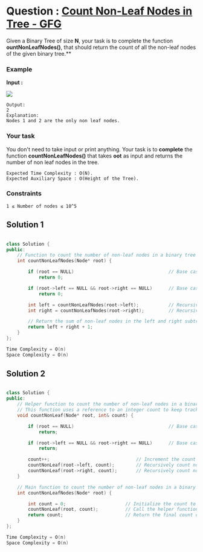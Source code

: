 # Question : [Count Non-Leaf Nodes in Tree - GFG](https://www.geeksforgeeks.org/problems/count-non-leaf-nodes-in-tree/1)

Given a Binary Tree of size **N**, your task is to complete the function **ountNonLeafNodes()**, that should return the count of all the non-leaf nodes of the given binary tree.\*\*

### Example

**Input :**

![](https://contribute.geeksforgeeks.org/wp-content/uploads/tree121.gif)

```
Output:
2
Explanation:
Nodes 1 and 2 are the only non leaf nodes.
```

### Your task

You don't need to take input or print anything. Your task is to **complete** the function **countNonLeafNodes()** that takes **oot** as input and returns the number of non leaf nodes in the tree.

```
Expected Time Complexity : O(N).
Expected Auxiliary Space : O(Height of the Tree).
```

### Constraints

`1 ≤ Number of nodes ≤ 10^5`

## Solution 1

```Cpp

class Solution {
public:
    // Function to count the number of non-leaf nodes in a binary tree
    int countNonLeafNodes(Node* root) {

        if (root == NULL)                                   // Base case: if the current node is NULL, return 0 (no nodes to count)
            return 0;

        if (root->left == NULL && root->right == NULL)      // Base case: if the current node is a leaf node (no children), return 0
            return 0;

        int left = countNonLeafNodes(root->left);           // Recursively count non-leaf nodes in the left subtree
        int right = countNonLeafNodes(root->right);         // Recursively count non-leaf nodes in the right subtree

        // Return the sum of non-leaf nodes in the left and right subtrees plus one for the current non-leaf node
        return left + right + 1;
    }
};

Time Complexity = O(n)
Space Complexity = O(n)
```

## Solution 2

```Cpp

class Solution {
public:
    // Helper function to count the number of non-leaf nodes in a binary tree
    // This function uses a reference to an integer count to keep track of the number of non-leaf nodes
    void countNonLeaf(Node* root, int& count) {

        if (root == NULL)                                   // Base case: if the current node is NULL, return (do nothing)
            return;

        if (root->left == NULL && root->right == NULL)      // Base case: if the current node is a leaf node (no children), return (do nothing)
            return;

        count++;                                // Increment the count as the current node is a non-leaf node
        countNonLeaf(root->left, count);        // Recursively count non-leaf nodes in the left subtree
        countNonLeaf(root->right, count);       // Recursively count non-leaf nodes in the right subtree
    }

    // Main function to count the number of non-leaf nodes in a binary tree
    int countNonLeafNodes(Node* root) {

        int count = 0;                      // Initialize the count to 0
        countNonLeaf(root, count);          // Call the helper function to count non-leaf nodes starting from the root
        return count;                       // Return the final count of non-leaf nodes
    }
};

Time Complexity = O(n)
Space Complexity = O(n)
```
